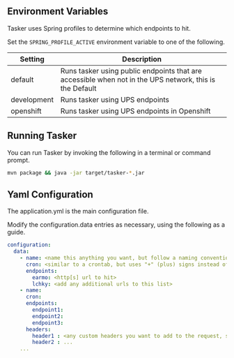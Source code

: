 ## Environment Variables

Tasker uses Spring profiles to determine which endpoints to hit.


Set the `SPRING_PROFILE_ACTIVE` environment variable to one of the following. 

| Setting | Description |
| --- | --- |
| default | Runs tasker using public endpoints that are accessible when not in the UPS network, this is the Default |
| development | Runs tasker using UPS endpoints |
| openshift | Runs tasker using UPS endpoints in Openshift |


## Running Tasker 

You can run Tasker by invoking the following in a terminal or command prompt.
```bash
mvn package && java -jar target/tasker-*.jar
```

## Yaml Configuration

The application.yml is the main configuration file. 

Modify the configuration.data entries as necessary, using the following as a guide.

```yaml
configuration:
  data:
    - name: <name this anything you want, but follow a naming convention.  I like to describe the CRON>
      cron: <similar to a crontab, but uses "+" (plus) signs instead of spaces as required by Camel>
      endpoints:
        earmo: <http[s] url to hit>
        lchky: <add any additional urls to this list>
    - name:
      cron:
      endpoints:
        endpoint1:
        endpoint2:
        endpoint3:
      headers:
        header1 : <any custom headers you want to add to the request, such as GET or POST>
        header2 : ...
    ...
```
